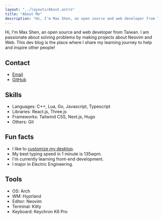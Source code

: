 ```yaml
---
layout: "../layouts/About.astro"
title: "About Me"
description: "Hi, I'm Max Shen, an open source and web developer from Taiwan. I am passionate about solving problems by making projects about Neovim and Web. This dev blog is the place where I share my learning journey to help and inspire other people!"
---
```


Hi, I'm Max Shen, an open source and web developer from Taiwan. I am passionate about solving problems by making projects about Neovim and Web. This dev blog is the place where I share my learning journey to help and inspire other people!

## Contact

- [Email](mailto:m4xshen@gmail.com)
- [GitHub](https://github.com/m4xshen)

## Skills

- Languages: C++, Lua, Go, Javascript, Typescript
- Libraries: React.js, Three.js
- Frameworks: Tailwind CSS, Next.js, Hugo
- Others: Git

## Fun facts

- I like to [customize my desktop](https://github.com/m4xshen/dotfiles).
- My best typing speed in 1 minute is 135wpm.
- I'm currently learning front-end development.
- I major in Electric Engineering.

## Tools

- OS: Arch
- WM: Hyprland
- Editor: Neovim
- Terminal: Kitty
- Keyboard: Keychron K6 Pro
